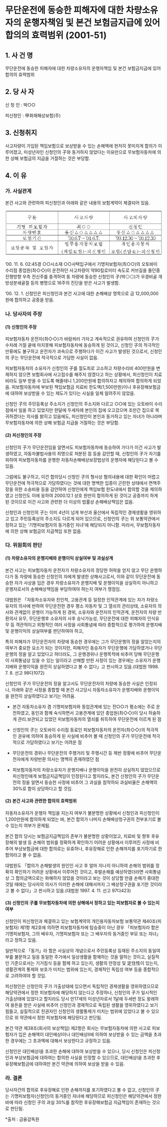# 무단운전에 동승한 피해자에 대한 차량소유자의 운행자책임 및 본건 보험금지급에 있어 합의의 효력범위 (2001-51)

## 1. 사 건 명
무단운전에 동승한 피해자에 대한 차량소유자의 운행자책임 및 본건 보험금지급에 있어 합의의 효력범위


## 2. 당 사 자

신 청 인 : 박○○ 

피신청인 : 甲화재해상보험(주) 


## 3. 신청취지
사고차량이 가입된 책임보험으로 보상받을 수 있는 손해액에 현저히 못미치게 합의가 이루어졌고, 미성년자인 신청인의 子와 동거하지 않았다는 이유만으로 무보험자동차에 의한 상해 보험금의 지급을 거절하는 것은 부당함.

## 4. 이   유
### 가. 사실관계
본건 사고와 관련하여 피신청인과 아래와 같은 내용의 보험계약이 체결되어 있음.

 ![alt image](https://raw.githubusercontent.com/aijinet/bodoc-claim-contents/master/contents/images/72_1.PNG)

<!--
구분
사고차량
사고외차량
기명 피보험자
최○○
신청인
차량번호
울산△○△△△△
부산△○△△△△
보험기간
’00.6.7～’01.6.7.
’99.12.30～’00.12.30
보험종목 및 보험자
업무용자동차보험
(책임보험)-피신청인
개인용자동차
보험(전담보)-피신청인-->


’00. 11. 6. 02:45경 ○○시소재 ○○사택입구에서 기명피보험자(최○○)의 오토바이 수리점 종업원(최◇◇)이 운전하던 사고차량이 약90킬로미터 속도로 커브길을 돌던중 진행방향 우측 전신주를 충격하여 동 차량에 동승한 신청인의 子(박◎◎)가 우경비골 개방성분쇄골절 등의 병명으로 16주의 진단을 받은 사고가 발생함.

’00. 12. 1. 신청인은 피신청인과 본건 사고에 대한 손해배상 명목으로 금 12,000,000원에  합의하고 공증을 받음.

### 나. 당사자의 주장
####   (1) 신청인의 주장
피보험자동차 운전자(최◇◇)가 바람쐬러 가자고 계속적으로 권유하여 신청인의 子가 수차례 거절 끝에 마지못해 피보험자동차에 동승하게 된 것이고, 신청인 子의 적극적인 만류에도 불구하고 운전자가 과속으로 주행하다가 이건 사고가 발생된 것으로서, 신청인의 子는 무단운전에 적극적으로 가담한 사실이 없음.

피보험자동차의 소유자가 신청인의 子를 절도죄로 고소하고 차량수리비 400만원을 변제하지 않으면 보험회사에 사고접수를 해주지 않겠다고 하는 상황에서, 피신청인이 치료비라도 일부 받을 수 있도록 해줄테니 1,200만원에 합의하자고 제의하여 합의하게 되었음. 피보험자동차에 부보된 책임보험금 치료비 한도액(1,500만원)이나 후유장해보험금에 대하여 보상받을 수 있는 제도가 있다는 사실을 일체 알려주지 않았음.

신청인 子의 주민등록상 주소지가 신청인의 주소지와 다르고 ○○에 있는 오토바이 수리점에서 일을 하고 있었지만 한달에 두세차례 본인의 집에 오고갔으며 조만간 집으로 복귀하겠다는 의사를 밝히고 있음에도, 피신청인이 본인과 동거하고 있는 자녀가 아니라며 무보험자동차에 의한 상해 보험금 지급을 거절하는 것은 부당함.

#### (2) 피신청인의 주장
신청인의 子가 무단운전임을 알면서도 피보험자동차에 동승하여 가다가 이건 사고가 발생하였고, 자동차불법사용의 죄명으로 처분된 점 등을 감안할 때, 신청인의 子가 자기를 위하여 피보험자동차를 운행한 자동차손해배상보장법상의 운행자에 해당된다고 볼 수 있음.

그럼에도 불구하고, 이건 합의당시 신청인 子의 형사상 혐의내용에 대한 확인이 어렵고 무단운전에 적극적으로 가담하였다는 것에 대한 명백한 입증이 곤란한 상태에서 면책주장을 위한 소송비용 등을 감안하여 신청인에게 책임보험 한도내에서 합의할 것을 제의하였고 신청인도 이에 응하여 2000.12.1 상호 원만히 합의하게 된 것이고 공증까지 하게 된 것이므로 이건 사고와 관련한 더 이상의 법률상 손해배상책임은 없음. 

신청인과 신청인의 子는 이미 4년이 넘게 부산과 울산에서 독립적인 경제생활을 영위하고 있고 주민등록상의 주소지도 다르게 되어 있으므로, 신청인의 子는 위 보통약관에서 정하고 있는 ‘기명피보험자의 동거중인 자녀’에 해당되지 아니함. 따라서, 무보험자동차에 의한 상해 보험금의 지급책임 또한 없음.

### 다. 위원회의 판단

#### (1) 차량소유자의 운행지배와 운행이익 상실여부 및 과실상계 

본건 사고는 피보험자동차 운전자가 차량소유자의 정당한 허락을 얻지 않고 무단 운행하다가 동 차량에 동승한 신청인의 자에게 발생한 상해사고로서, 이와 같이 무단운전에 동승한 자가 사상을 입은 경우 차량소유자가 운행지배 및 운행이익을 상실하지 아니하고 운행자로서의 손해배상책임을 부담하여야 하는지 여부가 쟁점임.

대법원은 「자동차소유자와 친인척, 고용관계 등 일정한 인적관계에 있는 자가 차량소유자의 의사에 반하여 무단운전한 경우 평소 자동차 및 그 열쇠의 관리상태, 소유자의 의사와 관계없이 운행이 가능하게 된 경위, 소유자와 운전자의 인적관계, 운전자의 차량 반환의사 유무, 무단운행후 소유자의 사후 승낙가능성, 무단운전에 대한 피해자의 인식유무 등 객관적이고 외형적인 여러 사정을 사회통념에 따라 종합적으로 평가하여 운행지배 및 운행이익의 상실여부를 판단하여야 하고,

특히 피해자가  무단운전자의 차량에 동승한 경우에는 그가 무단운행의 정을 알았는지의 여부가 중요한 요소가 되는 것이지만, 피해자인 동승자가 무단운행에 가담하였거나 무단운행의 정을 알고 있었다고 하더라도, 그 운행경위나 운행목적에 비추어 당해 무단운행이 사회통념상 있을 수 있는 일이라고 선해할 만한 사정이 있는 경우에는 소유자가 운행지배와 운행이익을 완전히 상실하였다고 볼 수 없다」고 판시하고 있음.(대법원 1998. 7. 8. 선고 98다1072)

신청인의 子가 무단운전의 정을 알고서도 무단운전자의 차량에 동승한 사실은 인정되나, 아래와 같은 사정을 종합할 때 본건 사고당시 자동차소유자가 운행지배와 운행이익을 완전히 상실하였다고 보기는 어려움.

* 본건 자동차소유자 겸 기명피보험자와 동업관계에 있는 전○○가 평소에는 주로 운전하였고, 동인과 함께 숙식하면서 고용관계에 있던 종업원(최◇◇)이 당시 허술하게 관리․보관되고 있었던 피보험자동차의 열쇠를 취득하여 무단운전에 이르게 된 점 

* 신청인의 子는 오토바이 수리점 동료인 피보험자동차의 운전자(최◇◇)의 적극적인 권유에 의하여 동승하게 된 사실에 비추어 볼 때 신청인의 子가 무단운전에 적극적으로 가담하였다고 보기는 어려운 점

* 무단운전의 경위나 무단운전의 주행거리 및 주행시간 등 제반 정황에 비추어 무단운전자에게 차량반환 의사는 명백히 존재하였던 점

* 피보험자동차의 차량소유자가 운행지배나 운행이익을 완전히 상실하지 않았으므로 피신청인에게 보험금지급책임이 인정된다고 할지라도, 본건 신청인의 子가 무단운전의 정을 알면서 동승한 사정에 비추어 그 과실을 참작하되 과실비율은 손해액의 30%로 함이 상당하다고 할 것임.

#### (2) 본건 사고와 관련한 합의의 효력범위

자동차소유자가 운행자 책임을 지는지 여부가 불분명한 상황에서 신청인과 피신청인이 1,200만원에 합의하게 되었는 바, 본건 합의가 나머지 손해배상청구권의 전부포기로 볼 수 있는지 여부가 문제됨.

본건 합의 당시는 보험금지급책임의 존부가 불분명한 상황이었고, 치료비 및 향후 후유장해의 발생 등 손해의 범위를 정확하게 확인하기 어려운 상황에서 이루어진 사정에 비추어 부상보험금에 대한 합의로는 유효하나, 후유장해로 인한 손해까지를 포기하기로 한 합의라고 볼 수 없음.
 
대법원도 「합의가 손해발생의 원인인 사고 후 얼마 지나지 아니하여 손해의 범위를 정확히 확인하기 어려운 상황에서 이루어진 것이고, 후발손해를 예상하였더라면 사회통념상 그 합의금액으로는 화해하지 않았을 것이라고 보는 것이 상당할 만큼 손해가 중대한 것일 때에는 당사자의 의사가 이러한 손해에 대해서까지 그 배상청구권을 포기한 것이라고 볼 수 없다」고 판시하고 있음.(대법원 1997. 4. 11. 선고 97다423)


#### (3) 신청인의 子를 무보험자동차에 의한 상해에서 정하고 있는 피보험자로 볼 수 있는지 여부

신청인이 피신청인과 체결하고 있는 보험계약의 개인용자동차보험 보통약관 제40조(피보험자) 제1항 제2호에 의하면 피보험자동차에 탑승중이 아닌 경우 「피보험자라 함은 기명피보험자, 그의 배우자, 기명피보험자 또는 그 배우자의 동거중인 부모 또는 자녀」라고 정하고 있음.

일반적으로 「동거」라 함은 사실상의 개념으로서 주민등록상 등재된 주소지의 동일여부를 불문하고 일응 동일한 주거에서 일상생활을 함께하는 것을 말하는 것이고,
실질적인 기준으로서는 기거침식 등을 함께 하고 있는지, 생활의 안정성 및 定住性이 있는지, 생활관계의 통제와 보호가 미치는 범위에 있는지, 경제적인 독립성 여부 등을 종합적으로 고려하여야 할 것임.

피신청인은 신청인의 子가 가출상태에 있으면서 독립적인 경제생활을 영위하였으므로 해당약관에서 정한 피보험자에 해당하지 않는다고 주장하나,
신청인의 子가 일시적인 가출상태에 있었다고 할지라도 당시 만17세의 미성년자로서 1달에 두세번 정도 왕래하여 용돈을 받은 사실에 비추어 신청인과 경제적으로 독립된 생활을 영위하였다고 보기 힘들고, 실질적으로 친권자인 신청인의 생활통제가 미치는 범위에 있었다고 볼 수 있으므로 위 약관에서 정한 피보험자에 해당된다고 판단됨.
    
본건 약관 제38조(회사의 보상책임) 제2항은 회사는 무보험자동차에 의한 사고로 피보험자가 입은 손해액이 대인배상Ⅰ이나 대인배상Ⅱ에 의하여 보상받을 수 있는 금액을 초과한 경우에는 그 초과액에 대해서 보상한다고 규정하고 있음.
   
신청인은 대인배상Ⅰ을 초과한 손해에 대하여 보상받을 수 있으나, 당시 신청인은 피신청인과 부상보험금에 대하여는 합의한 사실을 인정할 수 있으므로, 대인배상Ⅰ을 초과한 후유장해보험금에 대하여만 본건 약관에 의하여 보상을 받을 수 있음.

### 라. 결론

당사자간의 합의로 후유장해로 인한 손해까지를 포기하였다고 볼 수 없고, 신청인의 子는 기명피보험자(신청인)의 동거중인 자녀에 해당하므로 피신청인은 해당약관에서 정한 바에 따라 신청인 子의 과실 30%를 참작한 후유장해보험금 지급책임이 존재하는 것으로 판단됨.

*출처 : 금융감독원